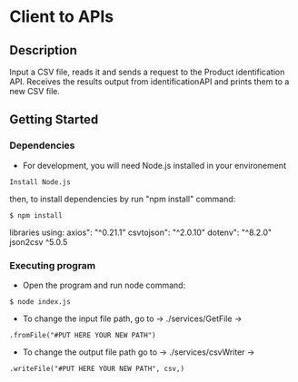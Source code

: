 # Client to APIs

## Description

Input a CSV file, reads it and sends a request to the Product identification API.
Receives the results output from identificationAPI and prints them to a new CSV file.


## Getting Started

### Dependencies

* For development, you will need Node.js installed in your environement 

```
Install Node.js

```
   then, to install dependencies by run "npm install" command:
```
$ npm install 

```
libraries using: 
    axios": "^0.21.1"
    csvtojson": "^2.0.10"
    dotenv": "^8.2.0"
    json2csv ^5.0.5



### Executing program

* Open the program and run node command:
```
$ node index.js

```
* To change the input file path, go to -> ./services/GetFile ->
```
.fromFile("#PUT HERE YOUR NEW PATH")

```
* To change the output file path go to -> ./services/csvWriter -> 
```
.writeFile("#PUT HERE YOUR NEW PATH", csv,) 

```
